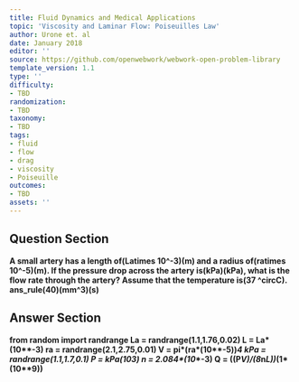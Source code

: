 ```yaml
---
title: Fluid Dynamics and Medical Applications
topic: 'Viscosity and Laminar Flow: Poiseuilles Law'
author: Urone et. al
date: January 2018
editor: ''
source: https://github.com/openwebwork/webwork-open-problem-library
template_version: 1.1
type: ''
difficulty:
- TBD
randomization:
- TBD
taxonomy:
- TBD
tags:
- fluid
- flow
- drag
- viscosity
- Poiseuille
outcomes:
- TBD
assets: ''
---
```


## Question Section 

<b>
A small artery has a length of(Latimes 10^-3)(m) and a radius of(ratimes 10^-5)(m). If the pressure drop across the artery is(kPa)(kPa), what is the flow rate through the artery? Assume that the temperature is(37 ^circC).
ans_rule(40)(mm^3)(s)



## Answer Section

from random import randrange
La = randrange(1.1,1.76,0.02)
L = La*(10**-3)
ra = randrange(2.1,2.75,0.01)
V = pi*(ra*(10**-5))**4
kPa = randrange(1.1,1.7,0.1)
P = kPa*(10**3)
n = 2.084*(10**-3)
Q = ((P*V)/(8*n*L))*(1*(10**9))
